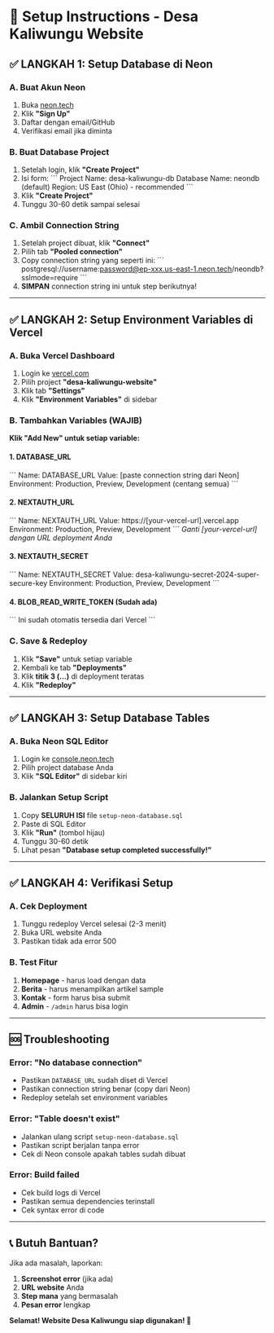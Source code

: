# 🚀 Setup Instructions - Desa Kaliwungu Website

## ✅ **LANGKAH 1: Setup Database di Neon**

### A. Buat Akun Neon
1. Buka [neon.tech](https://neon.tech)
2. Klik **"Sign Up"** 
3. Daftar dengan email/GitHub
4. Verifikasi email jika diminta

### B. Buat Database Project
1. Setelah login, klik **"Create Project"**
2. Isi form:
   \`\`\`
   Project Name: desa-kaliwungu-db
   Database Name: neondb (default)
   Region: US East (Ohio) - recommended
   \`\`\`
3. Klik **"Create Project"**
4. Tunggu 30-60 detik sampai selesai

### C. Ambil Connection String
1. Setelah project dibuat, klik **"Connect"**
2. Pilih tab **"Pooled connection"**
3. Copy connection string yang seperti ini:
   \`\`\`
   postgresql://username:password@ep-xxx.us-east-1.neon.tech/neondb?sslmode=require
   \`\`\`
4. **SIMPAN** connection string ini untuk step berikutnya!

---

## ✅ **LANGKAH 2: Setup Environment Variables di Vercel**

### A. Buka Vercel Dashboard
1. Login ke [vercel.com](https://vercel.com)
2. Pilih project **"desa-kaliwungu-website"**
3. Klik tab **"Settings"**
4. Klik **"Environment Variables"** di sidebar

### B. Tambahkan Variables (WAJIB)

**Klik "Add New" untuk setiap variable:**

#### 1. DATABASE_URL
\`\`\`
Name: DATABASE_URL
Value: [paste connection string dari Neon]
Environment: Production, Preview, Development (centang semua)
\`\`\`

#### 2. NEXTAUTH_URL
\`\`\`
Name: NEXTAUTH_URL
Value: https://[your-vercel-url].vercel.app
Environment: Production, Preview, Development
\`\`\`
*Ganti [your-vercel-url] dengan URL deployment Anda*

#### 3. NEXTAUTH_SECRET
\`\`\`
Name: NEXTAUTH_SECRET
Value: desa-kaliwungu-secret-2024-super-secure-key
Environment: Production, Preview, Development
\`\`\`

#### 4. BLOB_READ_WRITE_TOKEN (Sudah ada)
\`\`\`
Ini sudah otomatis tersedia dari Vercel
\`\`\`

### C. Save & Redeploy
1. Klik **"Save"** untuk setiap variable
2. Kembali ke tab **"Deployments"**
3. Klik **titik 3 (...)** di deployment teratas
4. Klik **"Redeploy"**

---

## ✅ **LANGKAH 3: Setup Database Tables**

### A. Buka Neon SQL Editor
1. Login ke [console.neon.tech](https://console.neon.tech)
2. Pilih project database Anda
3. Klik **"SQL Editor"** di sidebar kiri

### B. Jalankan Setup Script
1. Copy **SELURUH ISI** file `setup-neon-database.sql`
2. Paste di SQL Editor
3. Klik **"Run"** (tombol hijau)
4. Tunggu 30-60 detik
5. Lihat pesan **"Database setup completed successfully!"**

---

## ✅ **LANGKAH 4: Verifikasi Setup**

### A. Cek Deployment
1. Tunggu redeploy Vercel selesai (2-3 menit)
2. Buka URL website Anda
3. Pastikan tidak ada error 500

### B. Test Fitur
1. **Homepage** - harus load dengan data
2. **Berita** - harus menampilkan artikel sample
3. **Kontak** - form harus bisa submit
4. **Admin** - `/admin` harus bisa login

---

## 🆘 **Troubleshooting**

### Error: "No database connection"
- Pastikan `DATABASE_URL` sudah diset di Vercel
- Pastikan connection string benar (copy dari Neon)
- Redeploy setelah set environment variables

### Error: "Table doesn't exist"
- Jalankan ulang script `setup-neon-database.sql`
- Pastikan script berjalan tanpa error
- Cek di Neon console apakah tables sudah dibuat

### Error: Build failed
- Cek build logs di Vercel
- Pastikan semua dependencies terinstall
- Cek syntax error di code

---

## 📞 **Butuh Bantuan?**

Jika ada masalah, laporkan:
1. **Screenshot error** (jika ada)
2. **URL website** Anda
3. **Step mana** yang bermasalah
4. **Pesan error** lengkap

**Selamat! Website Desa Kaliwungu siap digunakan! 🎉**
